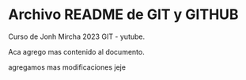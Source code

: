 # Archivo README de GIT y GITHUB

Curso de Jonh Mircha 2023 GIT - yutube.


Aca agrego mas contenido al documento.

agregamos mas modificaciones jeje